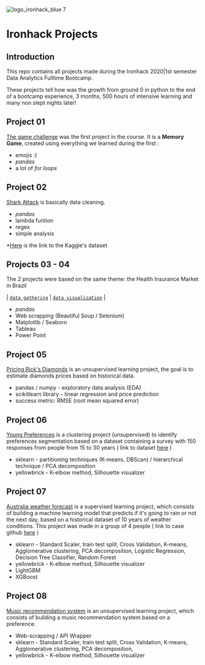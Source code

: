 ![logo_ironhack_blue 7](https://user-images.githubusercontent.com/23629340/40541063-a07a0a8a-601a-11e8-91b5-2f13e4e6b441.png)

# Ironhack Projects

## Introduction

This repo contains all projects made during the Ironhack 2020|1st semester Data Analytics Fulltime Bootcamp.

These projects tell how was the growth from ground 0 in python to the end of a bootcamp experience, 3 months, 500 hours of intensive learning and many non slept nights later!

## Project 01

[The game challenge](https://github.com/serachung/ironhack_projects/tree/master/P01-game-challenge) was the first project in the course. It is a **Memory Game**, created using everything we learned during the first :

- emojis :) 
- *pandas*
- a lot of *for loops*

## Project 02

[Shark Attack](https://github.com/serachung/ironhack_projects/tree/master/P02-shark-attack) is basically data cleaning.

- *pandas*
- lambda funtion
- regex
- simple analysis

*[Here](https://www.kaggle.com/teajay/global-shark-attacks) is the link to the Kaggle's dataset

## Projects 03 - 04

The 2 projects were based on the same theme: the Health Insurance Market in Brazil

| [`data gathering`](https://github.com/serachung/ironhack_projects/tree/master/P03-data-gathering) | [`data visualization`](https://github.com/serachung/ironhack_projects/tree/master/P04_data-visualization) |

- *pandas*
- Web scrapping (Beautiful Soup / Selenium)
- Matplotlib / Seaborn
- Tableau
- Power Point

## Project 05

[Pricing Rick's Diamonds](https://github.com/serachung/ironhack_projects/tree/master/P05-linear-regression-project) is an unsupervised learning project, the goal is to estimate diamonds prices based on historical data.

- pandas / numpy - exploratory data analysis (EDA)
- scikitlearn library - linear regression and price prediction
- success metric: RMSE (root mean squared error)

## Project 06

[Young Preferences](https://github.com/serachung/ironhack_projects/tree/master/P06-unsupervised-clustering-project) is a clustering project (unsupervised) to identify preferences segmentation based on a dataset containing a survey with 150 responses from people from 15 to 30 years ( link to dataset [here](https://ironhack.school/asset-v1:IRONHACK+DAFT+202002_SAO+type@asset+block@responses.csv) )

- sklearn - partitioning techniques (K-means, DBScan) / hierarchical technique / PCA decomposition
- yellowbrick - K-elbow method, Silhouette visualizer

## Project 07

[Australia weather forecast](https://github.com/serachung/ironhack_projects/tree/master/P07-weather-forecast) is a supervised learning project, which consists of building a machine learning model that predicts if it's going to rain or not the next day, based on a historical dataset of 10 years of weather conditions. This project was made in a group of 4 people ( link to case github [here](https://github.com/aguiarandre/processo_cientista) )

- sklearn - Standard Scaler, train test split, Cross Validation, K-means, Agglomerative clustering, PCA decomposition, Logistic Regression, Decision Tree Classifier, Random Forest
- yellowbrick - K-elbow method, Silhouette visualizer
- LightGBM
- XGBoost

## Project 08

[Music recommendation system](https://github.com/serachung/ironhack_projects/tree/master/P08-grand-finale) is an unsupervised learning project, which consists of building a music recommendation system based on a preference. 

- Web-scrapping / API Wrapper
- sklearn - Standard Scaler, train test split, Cross Validation, K-means, Agglomerative clustering, PCA decomposition, 
- yellowbrick - K-elbow method, Silhouette visualizer